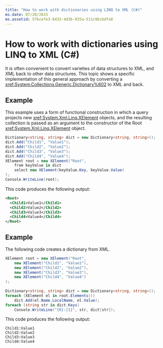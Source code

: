 ```yaml
---
title: "How to work with dictionaries using LINQ to XML (C#)"
ms.date: 07/20/2015
ms.assetid: 57bcefe3-8433-4d3b-935a-511c9bcbdfa8
---
```

# How to work with dictionaries using LINQ to XML (C#)
It is often convenient to convert varieties of data structures to XML, and XML back to other data structures. This topic shows a specific implementation of this general approach by converting a <xref:System.Collections.Generic.Dictionary%602> to XML and back.  
  
## Example  
 This example uses a form of functional construction in which a query projects new <xref:System.Xml.Linq.XElement> objects, and the resulting collection is passed as an argument to the constructor of the Root <xref:System.Xml.Linq.XElement> object.  
  
```csharp  
Dictionary<string, string> dict = new Dictionary<string, string>();  
dict.Add("Child1", "Value1");  
dict.Add("Child2", "Value2");  
dict.Add("Child3", "Value3");  
dict.Add("Child4", "Value4");  
XElement root = new XElement("Root",  
    from keyValue in dict  
    select new XElement(keyValue.Key, keyValue.Value)  
);  
Console.WriteLine(root);  
```  
  
 This code produces the following output:  
  
```xml  
<Root>  
  <Child1>Value1</Child1>  
  <Child2>Value2</Child2>  
  <Child3>Value3</Child3>  
  <Child4>Value4</Child4>  
</Root>  
```  
  
## Example  
 The following code creates a dictionary from XML.  
  
```csharp  
XElement root = new XElement("Root",  
    new XElement("Child1", "Value1"),  
    new XElement("Child2", "Value2"),  
    new XElement("Child3", "Value3"),  
    new XElement("Child4", "Value4")  
);  
  
Dictionary<string, string> dict = new Dictionary<string, string>();  
foreach (XElement el in root.Elements())  
    dict.Add(el.Name.LocalName, el.Value);  
foreach (string str in dict.Keys)  
    Console.WriteLine("{0}:{1}", str, dict[str]);  
```  
  
 This code produces the following output:  
  
```output  
Child1:Value1  
Child2:Value2  
Child3:Value3  
Child4:Value4  
```  
